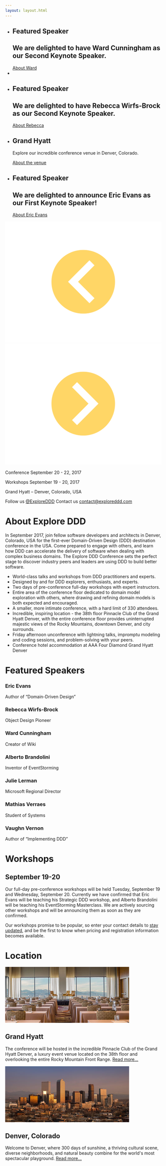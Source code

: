 ```yaml
---
layout: layout.html
---
```

    
<section class="slider">
  <div class="flexslider">
    <ul class="slides">
      <li class="slide speaker ward-cunningham">
        <div class="container">
          <h1>Featured Speaker</h1>
          <h2>We are delighted to have <span>Ward Cunningham</span> as our Second Keynote Speaker.</h2>
          <a href="speakers/ward-cunningham.html">About Ward</a>
        </div>
      </li>
      <li class="slide denver">
        <div class="container">
        </div>
      </li>
      <li class="slide speaker rebecca-wirfs-brock">
        <div class="container">
          <h1>Featured Speaker</h1>
          <h2>We are delighted to have <span>Rebecca Wirfs-Brock</span> as our Second Keynote Speaker.</h2>
          <a href="speakers/rebecca-wirfs-brock.html">About Rebecca</a>
        </div>
      </li>
      <li class="slide hyatt">
        <div class="container">
          <div class="hyatt-copy">
            <h1>Grand Hyatt</h1>
            <p>Explore our incredible conference venue in Denver, Colorado.</p>
            <a href="location/">About the venue</a>
          </div>
        </div>
      </li>
      <li class="slide speaker eric-evans">
        <div class="container">
          <h1>Featured Speaker</h1>
          <h2>We are delighted to announce <span>Eric Evans</span> as our First Keynote Speaker!</h2>
          <a href="speakers/eric-evans.html">About Eric Evans</a>
        </div>
      </li>
    </ul>
  </div>
  <div class="custom-navigation-container">
  <div class="custom-navigation">
    <a class="arrow left"><img src="img/slider-arrow-left.svg" /></a>
    <a class="arrow right"><img src="img/slider-arrow-right.svg" /></a>
  </div>
  </div>
</section>

<div class="container-fluid section conf-dates">
  <div class="row">
    <p class="conf-copy"><span class="conf-header">Conference</span> September 20 - 22, 2017</p>
    <p class="conf-copy"><span class="conf-header">Workshops</span> September 19 - 20, 2017</p>
    <p class="conf-copy">Grand Hyatt – Denver, Colorado, USA</p>
    <p class="conf-contact">Follow us <a href="http://twitter.com/ExploreDDD">@ExploreDDD</a>    Contact us <a href="mailto:contact@exploreddd.com">contact@exploreddd.com</a></p>
  </div>
</div>

<div class="container section about">
  <div class="row">
    <h1 class="section-header">About Explore DDD</h1>
    <p class="copy">In September 2017, join fellow software developers and architects in Denver, Colorado, USA for the first-ever Domain-Driven Design (DDD) destination conference in the USA. Come prepared to engage with others, and learn how DDD can accelerate the delivery of software when dealing with complex business domains. The Explore DDD Conference sets the perfect stage to discover industry peers and leaders are using DDD to build better software.</p>
    <ul class="copy-list">
      <li>World-class talks and workshops from DDD practitioners and experts.</li>
      <li>Designed by and for DDD explorers, enthusiasts, and experts.</li>
      <li>Two days of pre-conference full-day workshops with expert instructors.</li>
      <li>Entire area of the conference floor dedicated to domain model exploration with others, where drawing and refining domain models is both expected and encouraged.</li>
      <li>A smaller, more intimate conference, with a hard limit of 330 attendees.</li>
      <li>Incredible, inspiring location - the 38th floor Pinnacle Club of the Grand Hyatt Denver, with the entire conference floor provides uninterrupted majestic views of the Rocky Mountains, downtown Denver, and city surrounds.</li>
      <li>Friday afternoon unconference with lightning talks, impromptu modeling and coding sessions, and problem-solving with your peers.</li>
      <li>Conference hotel accommodation at AAA Four Diamond Grand Hyatt Denver</li>
    </ul>
  </div>
</div>

<div class="container section speakers">
  <h1 class="section-header">Featured Speakers</h1>
 <!--  <h2 class="section-subheader">View all speakers</h2> -->
  <div class="row">
    <div class="speaker-container">
      <a href="eric-evans.html"><div class="speaker-img eric-evans">
      </div></a>
      <h3 class="speaker-name">Eric Evans</h3>
      <p class="speaker-details">Author of “Domain-Driven Design”</p>
    </div>
    <div class="speaker-container">
      <a href="rebecca-wirfs-brock.html"><div class="speaker-img rebecca-wirfs-brock">
      </div></a>
      <h3 class="speaker-name">Rebecca Wirfs-Brock</h3>
      <p class="speaker-details">Object Design Pioneer</p>
    </div>
    <div class="speaker-container">
      <a href="ward-cunningham.html"><div class="speaker-img ward-cunningham">
      </div></a>
      <h3 class="speaker-name">Ward Cunningham</h3>
      <p class="speaker-details">Creator of Wiki</p>
    </div>
    <div class="speaker-container">
      <a href="alberto-brandolini.html"><div class="speaker-img alberto-brandolini">
      </div></a>
      <h3 class="speaker-name">Alberto Brandolini</h3>
      <p class="speaker-details">Inventor of EventStorming</p>
    </div>
  </div>
  <div class="row">
    <div class="speaker-container">
      <a href="julie-lerman.html"><div class="speaker-img julie-lerman">
      </div></a>
      <h3 class="speaker-name">Julie Lerman</h3>
      <p class="speaker-details">Microsoft Regional Director</p>
    </div>
    <div class="speaker-container">
      <a href="mathias-verraes.html"><div class="speaker-img mathias-verraes">
      </div></a>
      <h3 class="speaker-name">Mathias Verraes</h3>
      <p class="speaker-details">Student of Systems</p>
    </div>
    <div class="speaker-container">
      <a href="vaughn-vernon.html"><div class="speaker-img vaughn-vernon">
      </div></a>
      <h3 class="speaker-name">Vaughn Vernon</h3>
      <p class="speaker-details">Author of “Implementing DDD”</p>
    </div>
  </div>
</div>

<div class="container section workshops">
  <div class="row">
    <h1 class="section-header">Workshops</h1>
    <h2 class="section-subheader">September 19-20</h2>
    <p class="copy">Our full-day pre-conference workshops will be held Tuesday, September 19 and Wednesday, September 20. Currently we have confirmed that Eric Evans will be teaching his Strategic DDD workshop, and Alberto Brandolini will be teaching his EventStorming Masterclass. We are actively sourcing other workshops and will be announcing them as soon as they are confirmed.
    </p>
    <p class="copy">Our workshops promise to be popular, so enter your contact details to <a href="https://virtualgenius.typeform.com/to/tZlftR">stay updated</a>, and be the first to know when pricing and registration information becomes available. </p>
  </div>
</div>

<div class="container section location">
  <div class="row">
    <h1 class="section-header">Location</h1>
    <div class="location-col col-xs-12 col-sm-6">
      <img src="img/hyatt.jpg" class="location-img" />
      <h2 class="section-subheader">Grand Hyatt</h2>
      <p class="copy">The conference will be hosted in the incredible Pinnacle Club of the Grand Hyatt Denver, a luxury event venue located on the 38th floor and overlooking the entire Rocky Mountain Front Range.&nbsp;<a class="read-more" href="location/">Read more...</a></p>
    </div>
    <div class="location-col col-xs-12 col-sm-6">
      <img src="img/denver.jpg" class="location-img" />
      <h2 class="section-subheader">Denver, Colorado</h2>
      <p class="copy">Welcome to Denver, where 300 days of sunshine, a thriving cultural scene, diverse neighborhoods, and natural beauty combine for the world's most spectacular playground. <a class="read-more" href="location/">Read more...</a></p>
    </div>
  </div>
</div>

